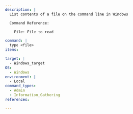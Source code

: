 ```yaml
---
description: |
  List contents of a file on the command line in Windows

  Command Reference:

    File: File to read

command: |
  type <file>
items:

target: |
  - Windows_target
OS:
  - Windows
environment: |
  - Local
command_types:
  - Admin
  - Information_Gathering
references:

---
```


